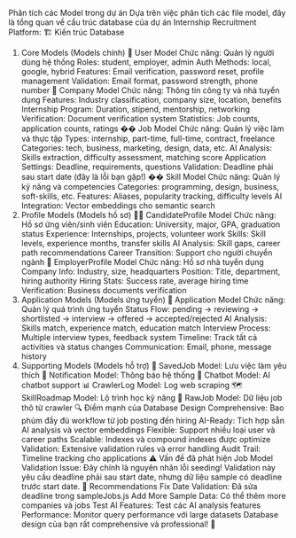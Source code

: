  Phân tích các Model trong dự án
Dựa trên việc phân tích các file model, đây là tổng quan về cấu trúc database của dự án Internship Recruitment Platform:
🏗️ Kiến trúc Database
1. Core Models (Models chính)
👤 User Model
Chức năng: Quản lý người dùng hệ thống
Roles: student, employer, admin
Auth Methods: local, google, hybrid
Features: Email verification, password reset, profile management
Validation: Email format, password strength, phone number
🏢 Company Model
Chức năng: Thông tin công ty và nhà tuyển dụng
Features: Industry classification, company size, location, benefits
Internship Program: Duration, stipend, mentorship, networking
Verification: Document verification system
Statistics: Job counts, application counts, ratings
�� Job Model
Chức năng: Quản lý việc làm và thực tập
Types: internship, part-time, full-time, contract, freelance
Categories: tech, business, marketing, design, data, etc.
AI Analysis: Skills extraction, difficulty assessment, matching score
Application Settings: Deadline, requirements, questions
Validation: Deadline phải sau start date (đây là lỗi bạn gặp!)
�� Skill Model
Chức năng: Quản lý kỹ năng và competencies
Categories: programming, design, business, soft-skills, etc.
Features: Aliases, popularity tracking, difficulty levels
AI Integration: Vector embeddings cho semantic search
2. Profile Models (Models hồ sơ)
👨‍🎓 CandidateProfile Model
Chức năng: Hồ sơ ứng viên/sinh viên
Education: University, major, GPA, graduation status
Experience: Internships, projects, volunteer work
Skills: Skill levels, experience months, transfer skills
AI Analysis: Skill gaps, career path recommendations
Career Transition: Support cho người chuyển ngành
👔 EmployerProfile Model
Chức năng: Hồ sơ nhà tuyển dụng
Company Info: Industry, size, headquarters
Position: Title, department, hiring authority
Hiring Stats: Success rate, average hiring time
Verification: Business documents verification
3. Application Models (Models ứng tuyển)
📝 Application Model
Chức năng: Quản lý quá trình ứng tuyển
Status Flow: pending → reviewing → shortlisted → interview → offered → accepted/rejected
AI Analysis: Skills match, experience match, education match
Interview Process: Multiple interview types, feedback system
Timeline: Track tất cả activities và status changes
Communication: Email, phone, message history
4. Supporting Models (Models hỗ trợ)
💾 SavedJob Model: Lưu việc làm yêu thích
🔔 Notification Model: Thông báo hệ thống
🤖 Chatbot Model: AI chatbot support
📊 CrawlerLog Model: Log web scraping
🗺️ SkillRoadmap Model: Lộ trình học kỹ năng
📄 RawJob Model: Dữ liệu job thô từ crawler
🔍 Điểm mạnh của Database Design
Comprehensive: Bao phủm đầy đủ workflow từ job posting đến hiring
AI-Ready: Tích hợp sẵn AI analysis và vector embeddings
Flexible: Support nhiều loại user và career paths
Scalable: Indexes và compound indexes được optimize
Validation: Extensive validation rules và error handling
Audit Trail: Timeline tracking cho applications
⚠️ Vấn đề đã phát hiện
Job Model Validation Issue:
Đây chính là nguyên nhân lỗi seeding! Validation này yêu cầu deadline phải sau start date, nhưng dữ liệu sample có deadline trước start date.
🎯 Recommendations
Fix Date Validation: Đã sửa deadline trong sampleJobs.js
Add More Sample Data: Có thể thêm more companies và jobs
Test AI Features: Test các AI analysis features
Performance: Monitor query performance với large datasets
Database design của bạn rất comprehensive và professional! 🚀
